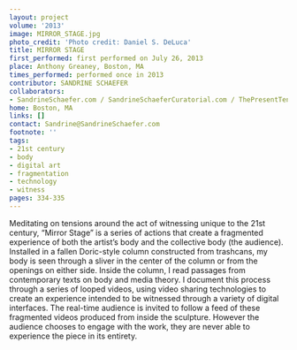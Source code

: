 ```yaml
---
layout: project
volume: '2013'
image: MIRROR_STAGE.jpg
photo_credit: 'Photo credit: Daniel S. DeLuca'
title: MIRROR STAGE
first_performed: first performed on July 26, 2013
place: Anthony Greaney, Boston, MA
times_performed: performed once in 2013
contributor: SANDRINE SCHAEFER
collaborators:
- SandrineSchaefer.com / SandrineSchaeferCuratorial.com / ThePresentTense.org
home: Boston, MA
links: []
contact: Sandrine@SandrineSchaefer.com
footnote: ''
tags:
- 21st century
- body
- digital art
- fragmentation
- technology
- witness
pages: 334-335
---
```


Meditating on tensions around the act of witnessing unique to the 21st century, “Mirror Stage” is a series of actions that create a fragmented experience of both the artist’s body and the collective body (the audience). Installed in a fallen Doric-style column constructed from trashcans, my body is seen through a sliver in the center of the column or from the openings on either side. Inside the column, I read passages from contemporary texts on body and media theory. I document this process through a series of looped videos, using video sharing technologies to create an experience intended to be witnessed through a variety of digital interfaces. The real-time audience is invited to follow a feed of these fragmented videos produced from inside the sculpture. However the audience chooses to engage with the work, they are never able to experience the piece in its entirety.
